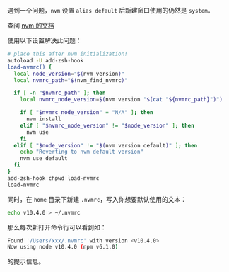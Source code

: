 遇到一个问题，`nvm` 设置 `alias default` 后新建窗口使用的仍然是 `system`。

查阅 [nvm 的文档](https://github.com/creationix/nvm)

使用以下设置解决此问题：

```bash
# place this after nvm initialization!
autoload -U add-zsh-hook
load-nvmrc() {
  local node_version="$(nvm version)"
  local nvmrc_path="$(nvm_find_nvmrc)"

  if [ -n "$nvmrc_path" ]; then
    local nvmrc_node_version=$(nvm version "$(cat "${nvmrc_path}")")

    if [ "$nvmrc_node_version" = "N/A" ]; then
      nvm install
    elif [ "$nvmrc_node_version" != "$node_version" ]; then
      nvm use
    fi
  elif [ "$node_version" != "$(nvm version default)" ]; then
    echo "Reverting to nvm default version"
    nvm use default
  fi
}
add-zsh-hook chpwd load-nvmrc
load-nvmrc
```

同时，在 `home` 目录下新建 `.nvmrc`，写入你想要默认使用的文本：

```bash
echo v10.4.0 > ~/.nvmrc
```

那么每次新打开命令行可以看到如：

```bash
Found '/Users/xxx/.nvmrc' with version <v10.4.0>
Now using node v10.4.0 (npm v6.1.0)
```

的提示信息。

